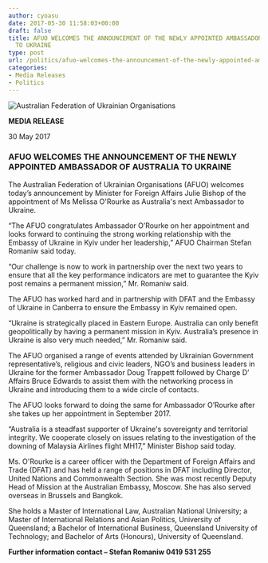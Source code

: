 ```yaml
---
author: cyoasu
date: 2017-05-30 11:58:03+00:00
draft: false
title: AFUO WELCOMES THE ANNOUNCEMENT OF THE NEWLY APPOINTED AMBASSADOR OF AUSTRALIA
  TO UKRAINE
type: post
url: /politics/afuo-welcomes-the-announcement-of-the-newly-appointed-ambassador-of-australia-to-ukraine/
categories:
- Media Releases
- Politics
---
```


![Australian Federation of Ukrainian Organisations](http://www.ozeukes.com/wp-content/uploads/2014/10/image001.png)



**MEDIA RELEASE**


30 May 2017


### AFUO WELCOMES THE ANNOUNCEMENT OF THE NEWLY APPOINTED AMBASSADOR OF AUSTRALIA TO UKRAINE


The Australian Federation of Ukrainian Organisations (AFUO) welcomes today’s announcement by Minister for Foreign Affairs Julie Bishop of the appointment of Ms Melissa O'Rourke as Australia's next Ambassador to Ukraine.

“The AFUO congratulates Ambassador O’Rourke on her appointment and looks forward to continuing the strong working relationship with the Embassy of Ukraine in Kyiv under her leadership,” AFUO Chairman Stefan Romaniw said today.

“Our challenge is now to work in partnership over the next two years to ensure that all the key performance indicators are met to guarantee the Kyiv post remains a permanent mission,” Mr. Romaniw said.

The AFUO has worked hard and in partnership with DFAT and the Embassy of Ukraine in Canberra to ensure the Embassy in Kyiv remained open.

“Ukraine is strategically placed in Eastern Europe. Australia can only benefit geopolitically by having a permanent mission in Kyiv. Australia’s presence in Ukraine is also very much needed,” Mr. Romaniw said.

The AFUO organised a range of events attended by Ukrainian Government representative’s, religious and civic leaders, NGO’s and business leaders in Ukraine for the former Ambassador Doug Trappett followed by Charge D’ Affairs Bruce Edwards to assist them with the networking process in Ukraine and introducing them to a wide circle of contacts.

The AFUO looks forward to doing the same for Ambassador O’Rourke after she takes up her appointment in September 2017.

“Australia is a steadfast supporter of Ukraine's sovereignty and territorial integrity. We cooperate closely on issues relating to the investigation of the downing of Malaysia Airlines flight MH17,” Minister Bishop said today.

Ms. O'Rourke is a career officer with the Department of Foreign Affairs and Trade (DFAT) and has held a range of positions in DFAT including Director, United Nations and Commonwealth Section. She was most recently Deputy Head of Mission at the Australian Embassy, Moscow. She has also served overseas in Brussels and Bangkok.

She holds a Master of International Law, Australian National University; a Master of International Relations and Asian Politics, University of Queensland; a Bachelor of International Business, Queensland University of Technology; and Bachelor of Arts (Honours), University of Queensland.


**Further information contact – Stefan Romaniw 0419 531 255**

